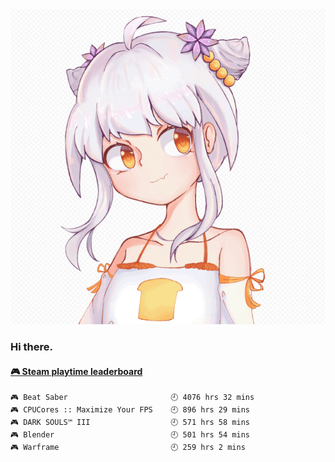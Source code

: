 <img src="https://raw.githubusercontent.com/4679/4679/master/gln.png">

### Hi there.

<!-- steam-box start -->
#### <a href="https://gist.github.com/51b596063a59d1ab0ecf4e43e0fd2134" target="_blank">🎮 Steam playtime leaderboard</a>
```text
🎮 Beat Saber                       🕘 4076 hrs 32 mins
🎮 CPUCores :: Maximize Your FPS    🕘 896 hrs 29 mins
🎮 DARK SOULS™ III                  🕘 571 hrs 58 mins
🎮 Blender                          🕘 501 hrs 54 mins
🎮 Warframe                         🕘 259 hrs 2 mins
```
<!-- Powered by https://github.com/YouEclipse/steam-box . -->
<!-- steam-box end -->
